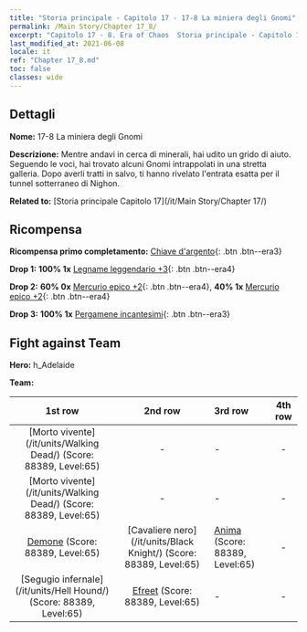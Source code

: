 ```yaml
---
title: "Storia principale - Capitolo 17 - 17-8 La miniera degli Gnomi"
permalink: /Main Story/Chapter 17_8/
excerpt: "Capitolo 17 - 8. Era of Chaos  Storia principale - Capitolo 17_8. 17-8 La miniera degli Gnomi"
last_modified_at: 2021-06-08
locale: it
ref: "Chapter 17_8.md"
toc: false
classes: wide
---
```


## Dettagli

 **Nome:** 17-8 La miniera degli Gnomi

 **Descrizione:** Mentre andavi in cerca di minerali, hai udito un grido di aiuto. Seguendo le voci, hai trovato alcuni Gnomi intrappolati in una stretta galleria. Dopo averli tratti in salvo, ti hanno rivelato l'entrata esatta per il tunnel sotterraneo di Nighon.

 **Related to:** [Storia principale Capitolo 17](/it/Main Story/Chapter 17/)

## Ricompensa

 **Ricompensa primo completamento:** [Chiave d'argento](/ItemsIT/con_693/){: .btn .btn--era3}

 **Drop 1:** **100% 1x** [Legname leggendario +3](/ItemsIT/mat_55/){: .btn .btn--era4}

 **Drop 2:** **60% 0x** [Mercurio epico +2](/ItemsIT/mat_49/){: .btn .btn--era4}, **40% 1x** [Mercurio epico +2](/ItemsIT/mat_49/){: .btn .btn--era4}

 **Drop 3:** **100% 1x** [Pergamene incantesimi](/ItemsIT/con_694/){: .btn .btn--era3}


## Fight against Team
 **Hero:** h_Adelaide

 **Team:**


  | 1st row | 2nd row | 3rd row | 4th row |
  |:----:|:----:|:----|:----:|
  | [Morto vivente](/it/units/Walking Dead/) (Score: 88389, Level:65)  | - | - | - |
  | [Morto vivente](/it/units/Walking Dead/) (Score: 88389, Level:65)  | - | - | - |
  | [Demone](/it/units/Demon/) (Score: 88389, Level:65)  | [Cavaliere nero](/it/units/Black Knight/) (Score: 88389, Level:65)  | [Anima](/it/units/Wight/) (Score: 88389, Level:65)  | - |
  | [Segugio infernale](/it/units/Hell Hound/) (Score: 88389, Level:65)  | [Efreet](/it/units/Efreeti/) (Score: 88389, Level:65)  | - | - |


